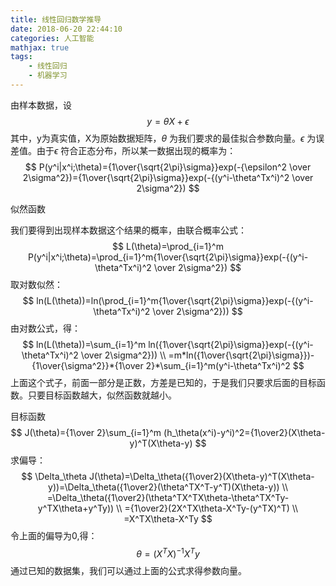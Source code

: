 ```yaml
---
title: 线性回归数学推导
date: 2018-06-20 22:44:10
categories: 人工智能
mathjax: true
tags:
    - 线性回归
    - 机器学习
---
```


由样本数据，设
$$
y=\theta X+\epsilon
$$
其中，y为真实值，X为原始数据矩阵，$\theta$ 为我们要求的最佳拟合参数向量。$\epsilon$ 为误差值。由于$\epsilon$ 符合正态分布，所以某一数据出现的概率为：
$$
P(y^i|x^i;\theta)={1\over{\sqrt{2\pi}\sigma}}exp(-{\epsilon^2 \over 2\sigma^2})={1\over{\sqrt{2\pi}\sigma}}exp(-{(y^i-\theta^Tx^i)^2 \over 2\sigma^2})
$$


似然函数

我们要得到出现样本数据这个结果的概率，由联合概率公式：
$$
L(\theta)=\prod_{i=1}^m P(y^i|x^i;\theta)=\prod_{i=1}^m{1\over{\sqrt{2\pi}\sigma}}exp(-{(y^i-\theta^Tx^i)^2 \over 2\sigma^2})
$$
取对数似然：
$$
ln(L(\theta))=ln(\prod_{i=1}^m{1\over{\sqrt{2\pi}\sigma}}exp(-{(y^i-\theta^Tx^i)^2 \over 2\sigma^2}))
$$
由对数公式，得：
$$
ln(L(\theta))=\sum_{i=1}^m ln({1\over{\sqrt{2\pi}\sigma}}exp(-{(y^i-\theta^Tx^i)^2 \over 2\sigma^2})) \\
=m*ln({1\over{\sqrt{2\pi}\sigma}})-{1\over{\sigma^2}}*{1\over 2}*\sum_{i=1}^m(y^i-\theta^Tx^i)^2
$$
上面这个式子，前面一部分是正数，方差是已知的，于是我们只要求后面的目标函数。只要目标函数越大，似然函数就越小。

目标函数
$$
J(\theta)={1\over 2}\sum_{i=1}^m (h_\theta(x^i)-y^i)^2={1\over2}(X\theta-y)^T(X\theta-y)
$$
求偏导：
$$
\Delta_\theta J(\theta)=\Delta_\theta({1\over2}(X\theta-y)^T(X\theta-y))=\Delta_\theta({1\over2}(\theta^TX^T-y^T)(X\theta-y)) \\
=\Delta_\theta({1\over2}(\theta^TX^TX\theta-\theta^TX^Ty-y^TX\theta+y^Ty)) \\
={1\over2}(2X^TX\theta-X^Ty-(y^TX)^T) \\
=X^TX\theta-X^Ty
$$
令上面的偏导为0,得：
$$
\theta=(X^TX)^{-1}X^Ty
$$
通过已知的数据集，我们可以通过上面的公式求得参数向量。